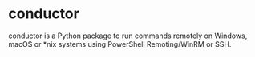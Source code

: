 # conductor
conductor is a Python package to run commands remotely on Windows, macOS or *nix systems using PowerShell Remoting/WinRM or SSH.
